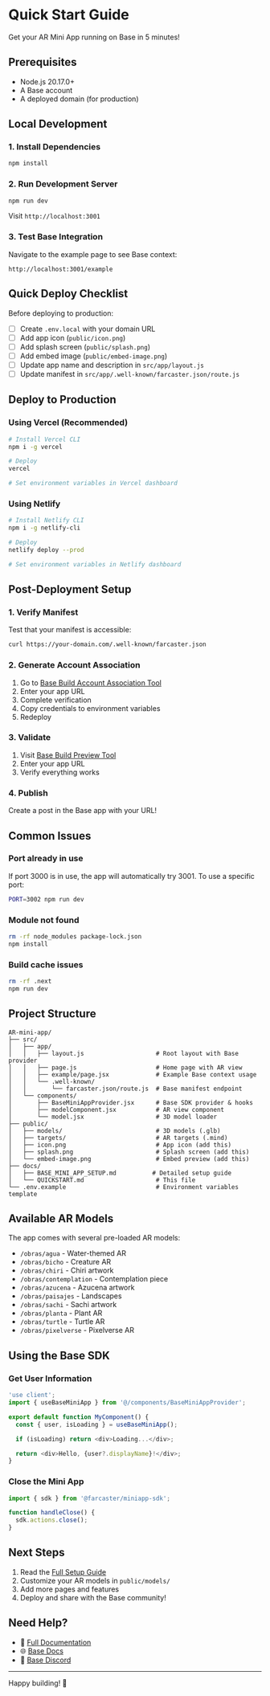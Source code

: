 # Quick Start Guide

Get your AR Mini App running on Base in 5 minutes!

## Prerequisites

- Node.js 20.17.0+
- A Base account
- A deployed domain (for production)

## Local Development

### 1. Install Dependencies

```bash
npm install
```

### 2. Run Development Server

```bash
npm run dev
```

Visit `http://localhost:3001`

### 3. Test Base Integration

Navigate to the example page to see Base context:

```
http://localhost:3001/example
```

## Quick Deploy Checklist

Before deploying to production:

- [ ] Create `.env.local` with your domain URL
- [ ] Add app icon (`public/icon.png`)
- [ ] Add splash screen (`public/splash.png`)
- [ ] Add embed image (`public/embed-image.png`)
- [ ] Update app name and description in `src/app/layout.js`
- [ ] Update manifest in `src/app/.well-known/farcaster.json/route.js`

## Deploy to Production

### Using Vercel (Recommended)

```bash
# Install Vercel CLI
npm i -g vercel

# Deploy
vercel

# Set environment variables in Vercel dashboard
```

### Using Netlify

```bash
# Install Netlify CLI
npm i -g netlify-cli

# Deploy
netlify deploy --prod

# Set environment variables in Netlify dashboard
```

## Post-Deployment Setup

### 1. Verify Manifest

Test that your manifest is accessible:

```bash
curl https://your-domain.com/.well-known/farcaster.json
```

### 2. Generate Account Association

1. Go to [Base Build Account Association Tool](https://base.org/build/account-association)
2. Enter your app URL
3. Complete verification
4. Copy credentials to environment variables
5. Redeploy

### 3. Validate

1. Visit [Base Build Preview Tool](https://base.org/build/preview)
2. Enter your app URL
3. Verify everything works

### 4. Publish

Create a post in the Base app with your URL!

## Common Issues

### Port already in use

If port 3000 is in use, the app will automatically try 3001. To use a specific port:

```bash
PORT=3002 npm run dev
```

### Module not found

```bash
rm -rf node_modules package-lock.json
npm install
```

### Build cache issues

```bash
rm -rf .next
npm run dev
```

## Project Structure

```
AR-mini-app/
├── src/
│   ├── app/
│   │   ├── layout.js                    # Root layout with Base provider
│   │   ├── page.js                      # Home page with AR view
│   │   ├── example/page.jsx             # Example Base context usage
│   │   └── .well-known/
│   │       └── farcaster.json/route.js  # Base manifest endpoint
│   └── components/
│       ├── BaseMiniAppProvider.jsx      # Base SDK provider & hooks
│       ├── modelComponent.jsx           # AR view component
│       └── model.jsx                    # 3D model loader
├── public/
│   ├── models/                          # 3D models (.glb)
│   ├── targets/                         # AR targets (.mind)
│   ├── icon.png                         # App icon (add this)
│   ├── splash.png                       # Splash screen (add this)
│   └── embed-image.png                  # Embed preview (add this)
├── docs/
│   ├── BASE_MINI_APP_SETUP.md          # Detailed setup guide
│   └── QUICKSTART.md                    # This file
└── .env.example                         # Environment variables template
```

## Available AR Models

The app comes with several pre-loaded AR models:

- `/obras/agua` - Water-themed AR
- `/obras/bicho` - Creature AR
- `/obras/chiri` - Chiri artwork
- `/obras/contemplation` - Contemplation piece
- `/obras/azucena` - Azucena artwork
- `/obras/paisajes` - Landscapes
- `/obras/sachi` - Sachi artwork
- `/obras/planta` - Plant AR
- `/obras/turtle` - Turtle AR
- `/obras/pixelverse` - Pixelverse AR

## Using the Base SDK

### Get User Information

```javascript
'use client';
import { useBaseMiniApp } from '@/components/BaseMiniAppProvider';

export default function MyComponent() {
  const { user, isLoading } = useBaseMiniApp();

  if (isLoading) return <div>Loading...</div>;

  return <div>Hello, {user?.displayName}!</div>;
}
```

### Close the Mini App

```javascript
import { sdk } from '@farcaster/miniapp-sdk';

function handleClose() {
  sdk.actions.close();
}
```

## Next Steps

1. Read the [Full Setup Guide](./BASE_MINI_APP_SETUP.md)
2. Customize your AR models in `public/models/`
3. Add more pages and features
4. Deploy and share with the Base community!

## Need Help?

- 📖 [Full Documentation](./BASE_MINI_APP_SETUP.md)
- 🌐 [Base Docs](https://docs.base.org/mini-apps/)
- 💬 [Base Discord](https://discord.gg/base)

---

Happy building! 🚀
